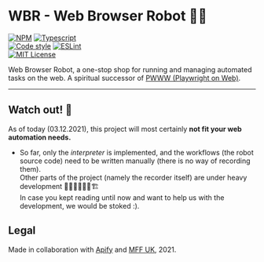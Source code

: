 # WBR - Web Browser Robot 🤖🔮

[![NPM](https://img.shields.io/npm/v/@wbr-project/wbr-interpret?style=for-the-badge&logo=npm)](https://www.npmjs.com/package/@wbr-project/wbr-interpret)
[![Typescript](https://img.shields.io/npm/types/@wbr-project/wbr-interpret?logo=typescript&style=for-the-badge)](https://www.npmjs.com/package/@wbr-project/wbr-interpret)\
[![Code style](https://img.shields.io/static/v1?label=Code%20style&message=Airbnb&color=salmon&logo=airbnb&style=for-the-badge&)](https://github.com/airbnb/javascript)
[![ESLint](https://img.shields.io/github/workflow/status/barjin/wbr/ESLint?label=ESLint&logo=eslint&style=for-the-badge)](https://github.com/barjin/wbr/actions/workflows/eslint-linter.yml) \
[![MIT License](https://img.shields.io/github/license/barjin/wbr?style=for-the-badge)](https://choosealicense.com/licenses/mit/)


Web Browser Robot, a one-stop shop for running and managing automated tasks on the web. A spiritual successor of [PWWW (Playwright on Web)](https://github.com/barjin/pw-web).
___

## Watch out! 🛑

As of today (03.12.2021), this project will most certainly **not fit your web automation needs.** 
- So far, only the *interpreter* is implemented, and the workflows (the robot source code) need to be written 
manually (there is no way of recording them).
\
Other parts of the project (namely the recorder itself) are under heavy development 👷🏽‍♂️👨🏽‍🏭🏗
\
In case you kept reading until now and want to help us with the development, we would be stoked :).

## Legal 

Made in collaboration with [Apify](https://apify.com/) and [MFF UK](https://mff.cuni.cz), 2021.
